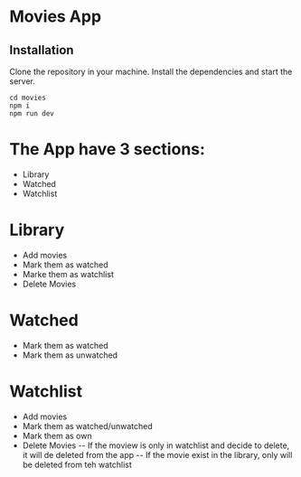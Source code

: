 # Movies App

## Installation

Clone the repository in your machine.
Install the dependencies and start the server.

```
cd movies
npm i
npm run dev
```

# The App have 3 sections:

- Library
- Watched
- Watchlist

# Library

- Add movies
- Mark them as watched
- Marke them as watchlist
- Delete Movies

# Watched

- Mark them as watched
- Mark them as unwatched

# Watchlist

- Add movies
- Mark them as watched/unwatched
- Mark them as own
- Delete Movies
  -- If the moview is only in watchlist and decide to delete, it will de deleted from the app
  -- If the movie exist in the library, only will be deleted from teh watchlist
